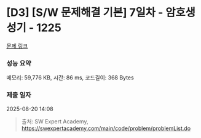 # [D3] [S/W 문제해결 기본] 7일차 - 암호생성기 - 1225 

[문제 링크](https://swexpertacademy.com/main/code/problem/problemDetail.do?contestProbId=AV14uWl6AF0CFAYD) 

### 성능 요약

메모리: 59,776 KB, 시간: 86 ms, 코드길이: 368 Bytes

### 제출 일자

2025-08-20 14:08



> 출처: SW Expert Academy, https://swexpertacademy.com/main/code/problem/problemList.do